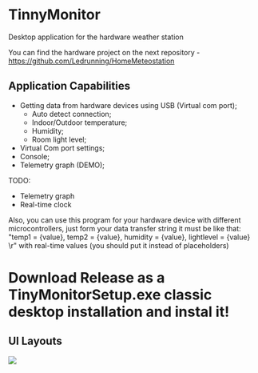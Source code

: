 # TinnyMonitor
Desktop application for the hardware weather station 

You can find the hardware project on the next repository - https://github.com/Ledrunning/HomeMeteostation

## Application Capabilities

* Getting data from hardware devices using USB (Virtual com port);
  * Auto detect connection;
  * Indoor/Outdoor temperature;
  * Humidity;
  * Room light level;
* Virtual Com port settings;
* Console;
* Telemetry graph (DEMO);

TODO:
  * Telemetry graph
  * Real-time clock

Also, you can use this program for your hardware device with different microcontrollers,
just form your data transfer string it must be like that: "temp1 = {value}, temp2 = {value}, humidity = {value}, lightlevel = {value} \r"
with real-time values (you should put it instead of placeholders)
# Download Release as a TinyMonitorSetup.exe classic desktop installation and instal it!

## UI Layouts
  
  ![](tinyMonitor.gif)


